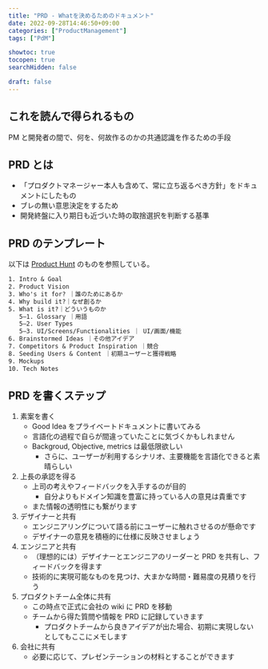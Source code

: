 ```yaml
---
title: "PRD - Whatを決めるためのドキュメント"
date: 2022-09-28T14:46:50+09:00
categories: ["ProductManagement"]
tags: ["PdM"]

showtoc: true
tocopen: true
searchHidden: false

draft: false
---
```


## これを読んで得られるもの

PM と開発者の間で、何を、何故作るのかの共通認識を作るための手段

## PRD とは

- 「プロダクトマネージャー本人も含めて、常に立ち返るべき方針」をドキュメントにしたもの
- ブレの無い意思決定をするため
- 開発終盤に入り期日も近づいた時の取捨選択を判断する基準

## PRD のテンプレート

以下は [Product Hunt](https://docs.google.com/document/d/1yrU5F6Gxhkfma91wf_IbZfexw8_fahbGQLW3EvwdfQI/edit) のものを参照している。

```txt
1. Intro & Goal
2. Product Vision
3. Who's it for? ｜誰のためにあるか
4. Why build it?｜なぜ創るか
5. What is it?｜どういうものか
   5–1. Glossary ｜用語
   5–2. User Types
   5–3. UI/Screens/Functionalities ｜ UI/画面/機能
6. Brainstormed Ideas ｜その他アイデア
7. Competitors & Product Inspiration ｜競合
8. Seeding Users & Content ｜初期ユーザーと獲得戦略
9. Mockups
10. Tech Notes
```

## PRD を書くステップ

<!--
ref: https://productschool.com/blog/product-management-2/product-template-requirements-document-prd/
-->

1. 素案を書く
   - Good Idea をプライベートドキュメントに書いてみる
   - 言語化の過程で自らが間違っていたことに気づくかもしれません
   - Backgroud, Objective, metrics は最低限欲しい
     - さらに、ユーザーが利用するシナリオ、主要機能を言語化できると素晴らしい
2. 上長の承認を得る
   - 上司の考えやフィードバックを入手するのが目的
     - 自分よりもドメイン知識を豊富に持っている人の意見は貴重です
   - また情報の透明性にも繋がります
3. デザイナーと共有
   - エンジニアリングについて語る前にユーザーに触れさせるのが懸命です
   - デザイナーの意見を積極的に仕様に反映させましょう
4. エンジニアと共有
   - （理想的には）デザイナーとエンジニアのリーダーと PRD を共有し、フィードバックを得ます
   - 技術的に実現可能なものを見つけ、大まかな時間・難易度の見積りを行う
5. プロダクトチーム全体に共有
   - この時点で正式に会社の wiki に PRD を移動
   - チームから得た質問や情報を PRD に記録していきます
     - プロダクトチームから良きアイデアが出た場合、初期に実現しないとしてもここにメモします
6. 会社に共有
   - 必要に応じて、プレゼンテーションの材料とすることができます
